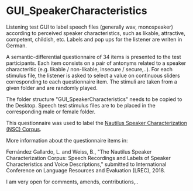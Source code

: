 # GUI_SpeakerCharacteristics

Listening test GUI to label speech files (generally wav, monospeaker) according to perceived speaker characteristics, such as likable, attractive, competent, childish, etc. Labels and pop ups for the listener are writen in German.

A semantic-differential questionnaire of 34 items is presented to the test participants. Each item consists on a pair of antonyms related to a speaker characteritic (e.g. likable / non-likable, insecure / secure,..). For each stimulus file, the listener is asked to select a value on continuous sliders corresponding to each questionnaire item. The stimuli are taken from a given folder and are randomly played.

The folder structure "GUI_SpeakerCharacteristics" needs to be copied to the Desktop. Speech test stimulus files are to be placed in the corresponding male or female folder.

This questionnaire was used to label the [Nautilus Speaker Characterization (NSC) Corpus](http://www.qu.tu-berlin.de/?id=nsc-corpus).

More information about the questionnaire items in: 

Fernández Gallardo, L. and Weiss, B., "The Nautilus Speaker Characterization Corpus: Speech Recordings and Labels of Speaker Characteristics and Voice Descriptions," submitted to International Conference on Language Resources and Evaluation (LREC), 2018.

I am very open for comments, amends, contributions,..
